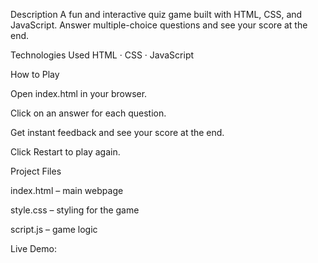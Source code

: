 Description
A fun and interactive quiz game built with HTML, CSS, and JavaScript. Answer multiple-choice questions and see your score at the end.

Technologies Used
HTML · CSS · JavaScript

How to Play

Open index.html in your browser.

Click on an answer for each question.

Get instant feedback and see your score at the end.

Click Restart to play again.

Project Files

index.html – main webpage

style.css – styling for the game

script.js – game logic

Live Demo:
